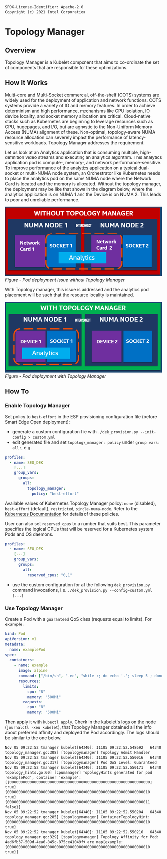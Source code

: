 ```text
SPDX-License-Identifier: Apache-2.0
Copyright (c) 2021 Intel Corporation
```

# Topology Manager

## Overview

Topology Manager is a Kubelet component that aims to co-ordinate the set of components that are responsible for these optimizations.

## How It Works

Multi-core and Multi-Socket commercial, off-the-shelf (COTS) systems are widely used for the deployment of application and network functions. COTS systems provide a variety of IO and memory features. In order to achieve determinism and high performance, mechanisms like CPU isolation, IO device locality, and socket memory allocation are critical. Cloud-native stacks such as Kubernetes are beginning to leverage resources such as CPU, hugepages, and I/O, but are agnostic to the Non-Uniform Memory Access (NUMA) alignment of these. Non-optimal, topology-aware NUMA resource allocation can severely impact the performance of latency-sensitive workloads. Topology Manager addresses the requirement.

Let us look at an Analytics application that is consuming multiple, high-definition video streams and executing an analytics algorithm. This analytics application pod is compute-, memory-, and network performance-sensitive. To improve performance of the analytics application on a typical dual-socket or multi-NUMA node system, an Orchestrator like Kubernetes needs to place the analytics pod on the same NUMA node where the Network Card is located and the memory is allocated. Without the topology manager, the deployment may be like that shown in the diagram below, where the analytics application is on NUMA 1 and the Device is on NUMA 2. This leads to poor and unreliable performance.

![Pod deployment issue without Topology Manager](images/tm1.png)
_Figure - Pod deployment issue without Topology Manager_

With Topology manager, this issue is addressed and the analytics pod placement will be such that the resource locality is maintained.

![Pod deployment with Topology Manager](images/tm2.png)
_Figure - Pod deployment with Topology Manager_

## How To

### Enable Topology Manager

Set policy to `best-effort` in the ESP provisioning configuration file (before Smart Edge Open deployment):

- generate a custom configuration file with `./dek_provision.py --init-config > custom.yml`
- edit generated file and set `topology_manager: policy` under `group vars: all:`, e.g.

```yaml
profiles:
  - name: SEO_DEK
    [...]
    group_vars:
      groups:
        all:
          topology_manager:
            policy: "best-effort"
```

Available values of Kubernetes Topology Manager policy: `none` (disabled), `best-effort` (default), `restricted`, `single-numa-node`. Refer to the [Kubernetes Documentation](https://kubernetes.io/docs/tasks/administer-cluster/topology-manager/) for details of these policies.

User can also set `reserved_cpus` to a number that suits best. This parameter specifies the logical CPUs that will be reserved for a Kubernetes system Pods and OS daemons.

```yaml
profiles:
  - name: SEO_DEK
    [...]
    group_vars:
      groups:
        all:
          reserved_cpus: "0,1"
```
- use the custom configuration for all the following `dek_provision.py` command invocations, i.e. `./dek_provision.py --config=custom.yml [...]`

### Use Topology Manager

Create a Pod with a `guaranteed` QoS class (requests equal to limits). For example:

```yaml
kind: Pod
apiVersion: v1
metadata:
  name: examplePod
spec:
  containers:
    - name: example
      image: alpine
      command: ["/bin/sh", "-ec", "while :; do echo '.'; sleep 5 ; done"]
      resources:
        limits:
          cpu: "8"
          memory: "500Mi"
        requests:
          cpu: "8"
          memory: "500Mi"
```

Then apply it with `kubectl apply`. Check in the kubelet's logs on the node (`journalctl -xeu kubelet`), that Topology Manager obtained all the info about preferred affinity and deployed the Pod accordingly. The logs should be similar to the one below.

```
Nov 05 09:22:52 tmanager kubelet[64340]: I1105 09:22:52.548692   64340 topology_manager.go:308] [topologymanager] Topology Admit Handler
Nov 05 09:22:52 tmanager kubelet[64340]: I1105 09:22:52.550016   64340 topology_manager.go:317] [topologymanager] Pod QoS Level: Guaranteed
Nov 05 09:22:52 tmanager kubelet[64340]: I1105 09:22:52.550171   64340 topology_hints.go:60] [cpumanager] TopologyHints generated for pod 'examplePod', container 'example': [{0000000000000000000000000000000000000000000000000000000000000001 true} {0000000000000000000000000000000000000000000000000000000000000010 true} {0000000000000000000000000000000000000000000000000000000000000011 false}]
Nov 05 09:22:52 tmanager kubelet[64340]: I1105 09:22:52.550204   64340 topology_manager.go:285] [topologymanager] ContainerTopologyHint: {0000000000000000000000000000000000000000000000000000000000000010 true}
Nov 05 09:22:52 tmanager kubelet[64340]: I1105 09:22:52.550216   64340 topology_manager.go:329] [topologymanager] Topology Affinity for Pod: 4ad6fb37-509d-4ea6-845c-875ce41049f9 are map[example:{0000000000000000000000000000000000000000000000000000000000000010 true}]

```

